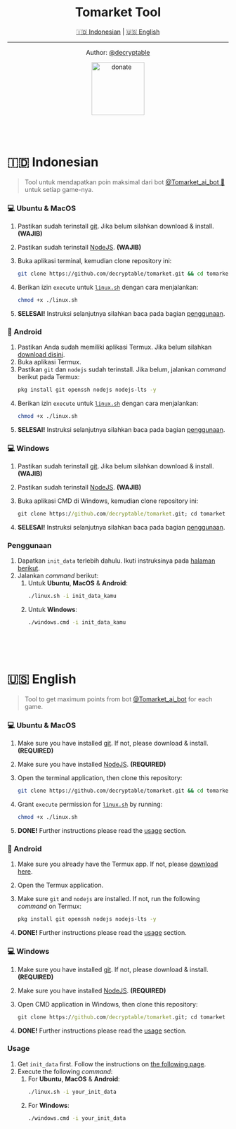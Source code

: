 <div align="center">
<h1>Tomarket Tool</h1>

<a href="#-indonesian">🇮🇩 Indonesian</a> | <a href="#-english">🇺🇸 English</a>

<hr/>

<p>Author: <a href="https://t.me/decryptable" target="_blank">@decryptable</a></p>

<a href="https://saweria.co/decryptable" target="_blank">
<img src="https://github.com/user-attachments/assets/382b3377-e51a-4a97-9f92-5f21252ef682" alt="donate" width="120">
</a>
</div>
<br/>
<br/>
<br/>

</div>

# 🇮🇩 Indonesian

> Tool untuk mendapatkan poin maksimal dari bot [@Tomarket_ai_bot 🍅](https://t.me/@Tomarket_ai_bot) untuk setiap game-nya.

### 💻 Ubuntu & MacOS

1. Pastikan sudah terinstall [git](https://git-scm.com/). Jika belum silahkan download & install. **(WAJIB)**
2. Pastikan sudah terinstall [NodeJS](https://nodejs.org/en/learn/getting-started/how-to-install-nodejs). **(WAJIB)**
3. Buka aplikasi terminal, kemudian clone repository ini:

   ```bash
   git clone https://github.com/decryptable/tomarket.git && cd tomarket
   ```

4. Berikan izin `execute` untuk [`linux.sh`](./linux.sh) dengan cara menjalankan:
   ```bash
   chmod +x ./linux.sh
   ```
5. **SELESAI!** Instruksi selanjutnya silahkan baca pada bagian [penggunaan](#penggunaan).

### 📱 Android

1. Pastikan Anda sudah memiliki aplikasi Termux. Jika belum silahkan [download disini](https://f-droid.org/repo/com.termux_1020.apk).
2. Buka aplikasi Termux.
3. Pastikan `git` dan `nodejs` sudah terinstall. Jika belum, jalankan _command_ berikut pada Termux:
   ```bash
   pkg install git openssh nodejs nodejs-lts -y
   ```
4. Berikan izin `execute` untuk [`linux.sh`](./linux.sh) dengan cara menjalankan:
   ```bash
   chmod +x ./linux.sh
   ```
5. **SELESAI!** Instruksi selanjutnya silahkan baca pada bagian [penggunaan](#penggunaan).

### 💻 Windows

1. Pastikan sudah terinstall [git](https://git-scm.com/). Jika belum silahkan download & install. **(WAJIB)**
2. Pastikan sudah terinstall [NodeJS](https://nodejs.org/en/learn/getting-started/how-to-install-nodejs). **(WAJIB)**
3. Buka aplikasi CMD di Windows, kemudian clone repository ini:

   ```cmd
   git clone https://github.com/decryptable/tomarket.git; cd tomarket
   ```

4. **SELESAI!** Instruksi selanjutnya silahkan baca pada bagian [penggunaan](#penggunaan).

### Penggunaan

1. Dapatkan `init_data` terlebih dahulu. Ikuti instruksinya pada [halaman berikut](./get-init-data.md).
2. Jalankan _command_ berikut:
   1. Untuk **Ubuntu**, **MacOS** & **Android**:
      ```bash
      ./linux.sh -i init_data_kamu
      ```
   2. Untuk **Windows**:
      ```cmd
      ./windows.cmd -i init_data_kamu
      ```

<br/>
<br/>
<br/>

# 🇺🇸 English

> Tool to get maximum points from bot [@Tomarket_ai_bot](https://t.me/@Tomarket_ai_bot) for each game.

### 💻 Ubuntu & MacOS

1. Make sure you have installed [git](https://git-scm.com/). If not, please download & install. **(REQUIRED)**
2. Make sure you have installed [NodeJS](https://nodejs.org/en/learn/getting-started/how-to-install-nodejs). **(REQUIRED)**
3. Open the terminal application, then clone this repository:

   ```bash
   git clone https://github.com/decryptable/tomarket.git && cd tomarket
   ```

4. Grant `execute` permission for [`linux.sh`](./linux.sh) by running:
   ```bash
   chmod +x ./linux.sh
   ```
5. **DONE!** Further instructions please read the [usage](#usage) section.

### 📱 Android

1. Make sure you already have the Termux app. If not, please [download here](https://f-droid.org/repo/com.termux_1020.apk).
2. Open the Termux application.
3. Make sure `git` and `nodejs` are installed. If not, run the following _command_ on Termux:

   ```bash
   pkg install git openssh nodejs nodejs-lts -y
   ```

4. **DONE!** Further instructions please read the [usage](#usage) section.

### 💻 Windows

1. Make sure you have installed [git](https://git-scm.com/). If not, please download & install. **(REQUIRED)**
2. Make sure you have installed [NodeJS](https://nodejs.org/en/learn/getting-started/how-to-install-nodejs). **(REQUIRED)**
3. Open CMD application in Windows, then clone this repository:

   ```cmd
   git clone https://github.com/decryptable/tomarket.git; cd tomarket
   ```

4. **DONE!** Further instructions please read the [usage](#usage) section.

### Usage

1. Get `init_data` first. Follow the instructions on [the following page](./get-init-data.md).
2. Execute the following _command_:
   1. For **Ubuntu**, **MacOS** & **Android**:
      ```bash
      ./linux.sh -i your_init_data
      ```
   2. For **Windows**:
      ```cmd
      ./windows.cmd -i your_init_data
      ```
